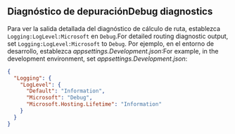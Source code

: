 ## <a name="debug-diagnostics"></a><span data-ttu-id="2abcd-101">Diagnóstico de depuración</span><span class="sxs-lookup"><span data-stu-id="2abcd-101">Debug diagnostics</span></span>

<span data-ttu-id="2abcd-102">Para ver la salida detallada del diagnóstico de cálculo de ruta, establezca `Logging:LogLevel:Microsoft` en `Debug`.</span><span class="sxs-lookup"><span data-stu-id="2abcd-102">For detailed routing diagnostic output, set `Logging:LogLevel:Microsoft` to `Debug`.</span></span> <span data-ttu-id="2abcd-103">Por ejemplo, en el entorno de desarrollo, establezca *appsettings.Development.json*:</span><span class="sxs-lookup"><span data-stu-id="2abcd-103">For example, in the development environment, set *appsettings.Development.json*:</span></span>

```JSON
{
  "Logging": {
    "LogLevel": {
      "Default": "Information",
      "Microsoft": "Debug",
      "Microsoft.Hosting.Lifetime": "Information"
    }
  }
}